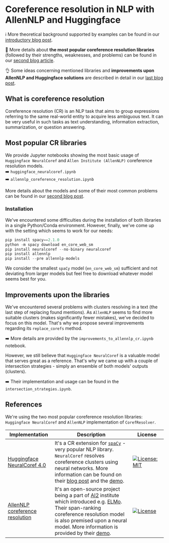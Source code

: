 # Coreference resolution in NLP with AllenNLP and Huggingface 

:information_source: More theoretical background supported by examples can be found in our [introductory blog post](https://neurosys.com/article/intro-to-coreference-resolution-in-nlp/).  

:hugs: More details about **the most popular coreference resolution libraries** (followed by their strengths, weaknesses, and problems) can be found in our [second blog article](https://neurosys.com/rd/).

:ok_hand: Some ideas concerning mentioned libraries and **improvements upon AllenNLP and Huggingface solutions** are described in detail in our [last blog post]().


## What is coreference resolution 
Coreference resolution (CR) is an NLP task that aims to group expressions referring to the same real-world entity to acquire less ambiguous text. It can be very useful in such tasks as text understanding, information extraction, summarization, or question answering. 

## Most popular CR libraries
We provide Jupyter notebooks showing the most basic usage of `Huggingface NeuralCoref` and `Allen Institute (AllenNLP)` coreference resolution models.  
:arrow_right: `huggingface_neuralcoref.ipynb`  
:arrow_right: `allennlp_coreference_resolution.ipynb`

More details about the models and some of their most common problems can be found in our [second blog post](https://neurosys.com/article/most-popular-frameworks-for-coreference-resolution/).

### Installation
We've encountered some difficulties during the installation of both libraries in a single Python/Conda environment. However, finally, we've come up with the setting which seems to work for our needs:
```python
pip install spacy==2.1.0
python -m spacy download en_core_web_sm
pip install neuralcoref --no-binary neuralcoref
pip install allennlp
pip install --pre allennlp-models
```
We consider the smallest `spaCy` model (`en_core_web_sm`) sufficient and not deviating from larger models but feel free to download whatever model seems best for you.


## Improvements upon the libraries
We've encountered several problems with clusters resolving in a text (the last step of replacing found mentions). As `AllenNLP` seems to find more suitable clusters (makes significantly fewer mistakes), we've decided to focus on this model. That's why we propose several improvements regarding its `replace_corefs` method.

:arrow_right: More details are provided by the `improvements_to_allennlp_cr.ipynb` notebook.

However, we still believe that `Huggingface NeuralCoref` is a valuable model that serves great as a reference. That's why we came up with a couple of intersection strategies - simply an ensemble of both models' outputs (clusters).   

:arrow_right: Their implementation and usage can be found in the `intersection_strategies.ipynb`.

## References
We're using the two most popular coreference resolution libraries: `Huggingface NeuralCoref` and `AllenNLP` implementation of `CorefResolver`.

| Implementation | Description | License |
|----------------|-------------|---------|
[Huggingface NeuralCoref 4.0](https://github.com/huggingface/neuralcoref) | It's a CR extension for [`spaCy`](https://spacy.io/) - very popular NLP library. `NeuralCoref` resolves coreference clusters using neural networks. More information can be found on their [blog post](https://medium.com/huggingface/state-of-the-art-neural-coreference-resolution-for-chatbots-3302365dcf30) and the [demo](https://huggingface.co/coref/). | [![License: MIT](https://img.shields.io/badge/License-MIT-yellow.svg)](https://opensource.org/licenses/MIT)  <img width=250/> 
[AllenNLP coreference resolution](https://github.com/allenai/allennlp-models) | It's an open-source project being a part of [AI2](https://allenai.org/) institute which introduced e.g. [ELMo](https://allennlp.org/elmo). Their span-ranking coreference resolution model is also premised upon a neural model. More information is provided by their [demo](https://demo.allennlp.org/coreference-resolution). | [![License](https://img.shields.io/badge/License-Apache%202.0-blue.svg)](https://opensource.org/licenses/Apache-2.0)  <img width=250/> 


